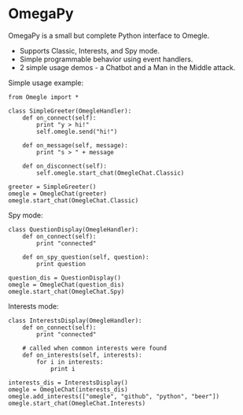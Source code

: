 OmegaPy
=====
OmegaPy is a small but complete Python interface to Omegle.

 * Supports Classic, Interests, and Spy mode.
 * Simple programmable behavior using event handlers.
 * 2 simple usage demos - a Chatbot and a Man in the Middle attack.

Simple usage example:

    from Omegle import *
    
    class SimpleGreeter(OmegleHandler):
        def on_connect(self):
            print "y > hi!"
            self.omegle.send("hi!")
        
        def on_message(self, message):
            print "s > " + message
        
        def on_disconnect(self):
            self.omegle.start_chat(OmegleChat.Classic)
    
    greeter = SimpleGreeter()
    omegle = OmegleChat(greeter)
    omegle.start_chat(OmegleChat.Classic)

Spy mode:

    class QuestionDisplay(OmegleHandler):
        def on_connect(self):
            print "connected"
        
        def on_spy_question(self, question):
            print question
    
    question_dis = QuestionDisplay()
    omegle = OmegleChat(question_dis)
    omegle.start_chat(OmegleChat.Spy)

Interests mode:

    class InterestsDisplay(OmegleHandler):
        def on_connect(self):
            print "connected"
        
        # called when common interests were found
        def on_interests(self, interests):
            for i in interests:
                print i
    
    interests_dis = InterestsDisplay()
    omegle = OmegleChat(interests_dis)
    omegle.add_interests(["omegle", "github", "python", "beer"])
    omegle.start_chat(OmegleChat.Interests)
